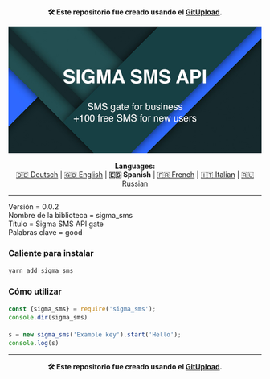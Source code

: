 <p align="center"><b>🛠️ Este repositorio fue creado usando el <a href="https://gitupload.com">GitUpload</a>.</b></p>
<p align="center"><a href="http://ok.com"><img src="https://github.com/markolofsen/sigma_sms//blob/master/.banners/banner_es.jpg?raw=1" /></a></p>
<p align="center"><b>Languages:</b><br /><a href="https://github.com/markolofsen/sigma_sms/blob/master/README_de.md">🇩🇪 Deutsch</a> | <a href="https://github.com/markolofsen/sigma_sms/blob/master/README.md">🇬🇧 English</a> | <b>🇪🇸 Spanish</b> | <a href="https://github.com/markolofsen/sigma_sms/blob/master/README_fr.md">🇫🇷 French</a> | <a href="https://github.com/markolofsen/sigma_sms/blob/master/README_it.md">🇮🇹 Italian</a> | <a href="https://github.com/markolofsen/sigma_sms/blob/master/README_ru.md">🇷🇺 Russian</a></p>

---

Versión = 0.0.2 <br />
Nombre de la biblioteca = sigma_sms <br />
Título = Sigma SMS API gate <br />
Palabras clave = good <br />

### Caliente para instalar

```sh
yarn add sigma_sms
```


### Cómo utilizar

```javascript
const {sigma_sms} = require('sigma_sms');
console.dir(sigma_sms)

s = new sigma_sms('Example key').start('Hello');
console.log(s)
```



---

<p align="center"><b>🛠️ Este repositorio fue creado usando el <a href="https://gitupload.com">GitUpload</a>.</b></p>